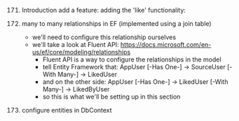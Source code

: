 171. Introduction
add a feature: adding the 'like' functionality:
1. many to many relationships in EF (implemented using a join table)
    * we'll need to configure this relationship ourselves
    * we'll take a look at Fluent API: https://docs.microsoft.com/en-us/ef/core/modeling/relationships
        * Fluent API is a way to configure the relationships in the model
        * tell Entity Framework that: AppUser [-Has One-] -> SourceUser [-With Many-] -> LikedUser
        * and on the other side:      AppUser [-Has One-] -> LikedUser [-With Many-] -> LikedByUser
        * so this is what we'll be setting up in this section

2. configure entities in DbContext